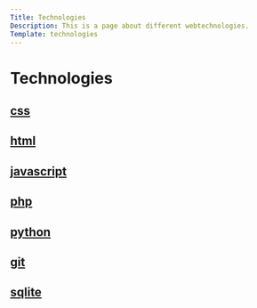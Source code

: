 ```yaml
---
Title: Technologies
Description: This is a page about different webtechnologies.
Template: technologies
---
```


Technologies
==========================

<div class="course-box css">
    <a href="%base_url%/technology/css"><h2>css</h2></a>
</div>

<div class="course-box html">
    <a href="%base_url%/technology/html"><h2>html</h2></a>
</div>

<div class="course-box javascript">
    <a href="%base_url%/technology/javascript"><h2>javascript</h2></a>
</div>

<div class="course-box php">
    <a href="%base_url%/technology/php"><h2>php</h2></a>
</div>

<div class="course-box python">
    <a href="%base_url%/technology/python"><h2>python</h2></a>
</div>

<div class="course-box git">
    <a href="%base_url%/technology/git"><h2>git</h2></a>
</div>

<div class="course-box sqlite">
    <a href="%base_url%/technology/sqlite"><h2>sqlite</h2></a>
</div>
